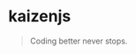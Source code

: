 # kaizenjs
> Coding better never stops.

[logo]: https://upload.wikimedia.org/wikipedia/commons/thumb/e/ed/Kaizen-2.svg/1200px-Kaizen-2.svg.png "kaizen"
